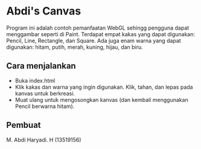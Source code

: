 # Abdi's Canvas
Program ini adalah contoh pemanfaatan WebGL sehingg pengguna dapat menggambar seperti di Paint. Terdapat empat kakas yang dapat digunakan: Pencil, Line, Rectangle, dan Square. Ada juga enam warna yang dapat digunakan: hitam, putih, merah, kuning, hijau, dan biru.

## Cara menjalankan
- Buka index.html
- Klik kakas dan warna yang ingin digunakan. Klik, tahan, dan lepas pada kanvas untuk berkreasi.
- Muat ulang untuk mengosongkan kanvas (dan kembali menggunakan Pencil berwarna hitam).

## Pembuat
M. Abdi Haryadi. H (13519156)